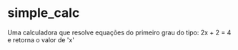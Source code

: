 # simple_calc
Uma calculadora que resolve equações do primeiro grau do tipo: 2x + 2 = 4 e retorna o valor de 'x'

